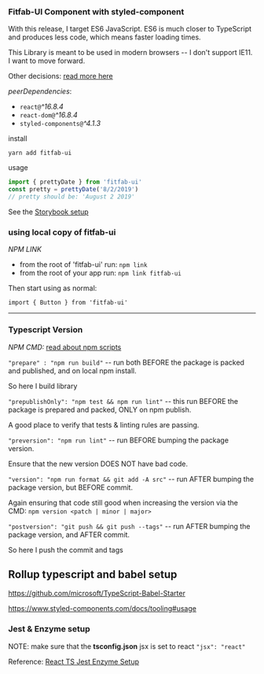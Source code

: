 ### Fitfab-UI Component with styled-component

With this release, I target ES6 JavaScript. ES6 is much closer to TypeScript and produces less code, which means faster loading times.

This Library is meant to be used in modern browsers -- I don't support IE11. I want to move forward.

Other decisions: [read more here](./decisions.md)

_peerDependencies_:

-   `react@`_^16.8.4_
-   `react-dom@`_^16.8.4_
-   `styled-components@`_^4.1.3_

install

`yarn add fitfab-ui`

usage

```js
import { prettyDate } from 'fitfab-ui'
const pretty = prettyDate('8/2/2019')
// pretty should be: 'August 2 2019'
```

See the [Storybook setup](./STORYBOOK_SETUP.md)

### using local copy of fitfab-ui

_NPM LINK_

-   from the root of 'fitfab-ui' run: `npm link`
-   from the root of your app run: `npm link fitfab-ui`

Then start using as normal:

`import { Button } from 'fitfab-ui'`

---

### Typescript Version

_NPM CMD:_ [read about npm scripts](https://docs.npmjs.com/misc/scripts)

`"prepare" : "npm run build"` --
run both BEFORE the package is packed and published, and on local npm install.

So here I build library

`"prepublishOnly": "npm test && npm run lint"` -- this run BEFORE the package is prepared and packed, ONLY on npm publish.

A good place to verify that tests & linting rules are passing.

`"preversion": "npm run lint"` -- run BEFORE bumping the package version.

Ensure that the new version DOES NOT have bad code.

`"version": "npm run format && git add -A src"` -- run AFTER bumping the package version, but BEFORE commit.

Again ensuring that code still good when increasing the version via the CMD: `npm version <patch | minor | major>`

`"postversion": "git push && git push --tags"` -- run AFTER bumping the package version, and AFTER commit.

So here I push the commit and tags

## Rollup typescript and babel setup

https://github.com/microsoft/TypeScript-Babel-Starter

https://www.styled-components.com/docs/tooling#usage

### Jest & Enzyme setup

NOTE: make sure that the **tsconfig.json** jsx is set to react `"jsx": "react"`

Reference: [React TS Jest Enzyme Setup](https://github.com/cedrickchee/react-typescript-jest-enzyme-testing)
